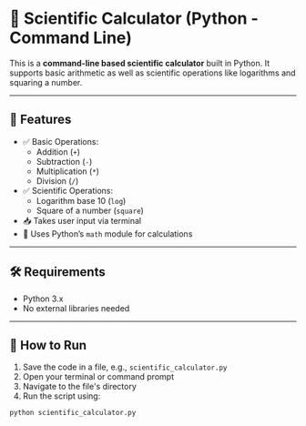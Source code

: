 # 🔬 Scientific Calculator (Python - Command Line)

This is a **command-line based scientific calculator** built in Python. It supports basic arithmetic as well as scientific operations like logarithms and squaring a number.

---

## 📌 Features

- ✅ Basic Operations:
  - Addition (`+`)
  - Subtraction (`-`)
  - Multiplication (`*`)
  - Division (`/`)
- ✅ Scientific Operations:
  - Logarithm base 10 (`log`)
  - Square of a number (`square`)
- 📥 Takes user input via terminal
- 🧠 Uses Python’s `math` module for calculations

---

## 🛠️ Requirements

- Python 3.x
- No external libraries needed

---

## 🚀 How to Run

1. Save the code in a file, e.g., `scientific_calculator.py`
2. Open your terminal or command prompt
3. Navigate to the file's directory
4. Run the script using:

```bash
python scientific_calculator.py
